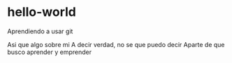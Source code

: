 # hello-world
Aprendiendo a usar git

Asi que algo sobre mi
A decir verdad, no se que puedo decir
Aparte de que busco aprender y emprender
